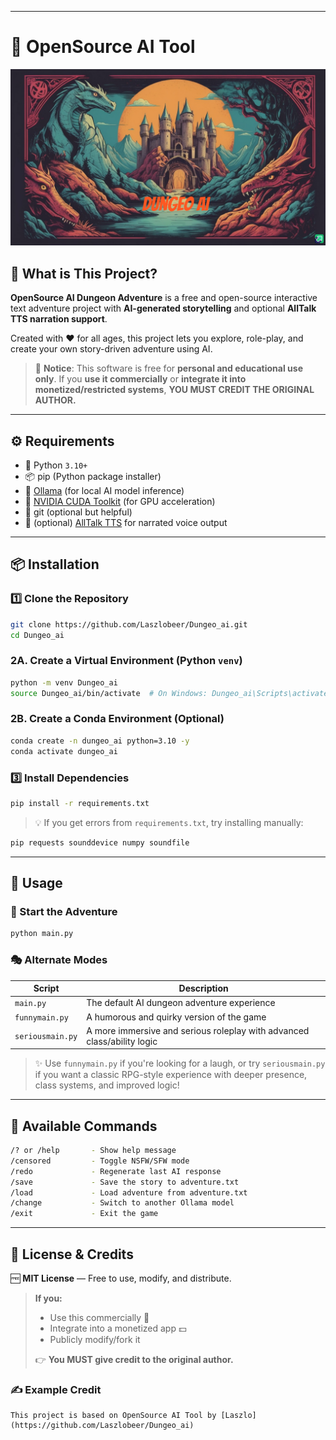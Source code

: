 

---

# 🤖 OpenSource AI Tool

![Project Banner](https://raw.githubusercontent.com/Laszlobeer/Dungeo_ai_lan_play/main/yyqWt5B%20-%20Imgur.png)

## 🌟 What is This Project?

**OpenSource AI Dungeon Adventure** is a free and open-source interactive text adventure project with **AI-generated storytelling** and optional **AllTalk TTS narration support**.

Created with ❤️ for all ages, this project lets you explore, role-play, and create your own story-driven adventure using AI.

> 🛑 **Notice**: This software is free for **personal and educational use only**.
> If you **use it commercially** or **integrate it into monetized/restricted systems**,
> **YOU MUST CREDIT THE ORIGINAL AUTHOR.**

---

## ⚙️ Requirements

* 🐍 Python `3.10+`
* 📦 pip (Python package installer)
* 🦙 [Ollama](https://ollama.com/) (for local AI model inference)
* 🧠 [NVIDIA CUDA Toolkit](https://developer.nvidia.com/cuda-toolkit) (for GPU acceleration)
* 🧰 git (optional but helpful)
* 🎤 (optional) [AllTalk TTS](https://github.com/erew123/alltalk_tts) for narrated voice output

---

## 📦 Installation

### 1️⃣ Clone the Repository

```bash
git clone https://github.com/Laszlobeer/Dungeo_ai.git
cd Dungeo_ai
```

### 2A. Create a Virtual Environment (Python `venv`)

```bash
python -m venv Dungeo_ai
source Dungeo_ai/bin/activate  # On Windows: Dungeo_ai\Scripts\activate
```

### 2B. Create a Conda Environment (Optional)

```bash
conda create -n dungeo_ai python=3.10 -y
conda activate dungeo_ai
```

### 3️⃣ Install Dependencies

```bash
pip install -r requirements.txt
```

> 💡 If you get errors from `requirements.txt`, try installing manually:

```bash
pip requests sounddevice numpy soundfile
```

---

## 🚀 Usage

### 🧪 Start the Adventure

```bash
python main.py
```

### 🎭 Alternate Modes

| Script           | Description                                                             |
| ---------------- | ----------------------------------------------------------------------- |
| `main.py`        | The default AI dungeon adventure experience                             |
| `funnymain.py`   | A humorous and quirky version of the game                               |
| `seriousmain.py` | A more immersive and serious roleplay with advanced class/ability logic |

> ✨ Use `funnymain.py` if you're looking for a laugh, or try `seriousmain.py` if you want a classic RPG-style experience with deeper presence, class systems, and improved logic!

---

## 💬 Available Commands

```bash
/? or /help       - Show help message  
/censored         - Toggle NSFW/SFW mode  
/redo             - Regenerate last AI response  
/save             - Save the story to adventure.txt  
/load             - Load adventure from adventure.txt  
/change           - Switch to another Ollama model  
/exit             - Exit the game  
```

---

## 📜 License & Credits

🆓 **MIT License** — Free to use, modify, and distribute.

> **If you:**
>
> * Use this commercially 🏢
> * Integrate into a monetized app 💵
> * Publicly modify/fork it
>
> 👉 **You MUST give credit to the original author.**

### ✍️ Example Credit

```
This project is based on OpenSource AI Tool by [Laszlo](https://github.com/Laszlobeer/Dungeo_ai)

